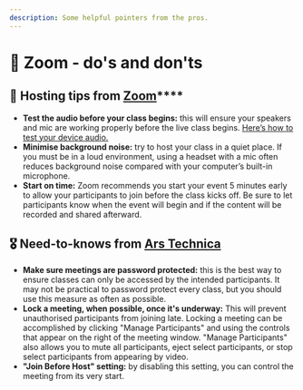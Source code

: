 ```yaml
---
description: Some helpful pointers from the pros.
---
```


# 🚨 Zoom - do's and don'ts

## 🏅 **Hosting tips from** [**Zoom**](https://blog.zoom.us/wordpress/2020/03/04/best-practices-for-hosting-a-digital-event/?_ga=2.70324371.2055348868.1586158002-1988835527.1586158002)\*\*\*\*

* **Test the audio before your class begins:** this will ensure your speakers and mic are working properly before the live class begins. [Here’s how to test your device audio.](https://support.zoom.us/hc/en-us/articles/201362283-How-Do-I-Join-or-Test-My-Computer-Device-Audio-?zcid=1231)
* **Minimise background noise:** try to host your class in a quiet place. If you must be in a loud environment, using a headset with a mic often reduces background noise compared with your computer’s built-in microphone.
* **Start on time:** Zoom recommends you start your event 5 minutes early to allow your participants to join before the class kicks off. Be sure to let participants know when the event will begin and if the content will be recorded and shared afterward.

## 🎖 Need-to-knows from [Ars Technica](https://arstechnica.com/information-technology/2020/04/security-tips-every-work-from-homer-needs-to-know-about-zoom-right-now/)

* **Make sure meetings are password protected:** this is the best way to ensure classes can only be accessed by the intended participants. It may not be practical to password protect every class, but you should use this measure as often as possible.
* **Lock a meeting, when possible, once it's underway:** This will prevent unauthorised participants from joining late. Locking a meeting can be accomplished by clicking "Manage Participants" and using the controls that appear on the right of the meeting window. "Manage Participants" also allows you to mute all participants, eject select participants, or stop select participants from appearing by video.
* **"Join Before Host" setting:** by disabling this setting, you can control the meeting from its very start.

